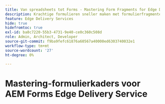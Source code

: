 ```yaml
---
title: Van spreadsheets tot Forms - Mastering Form Fragments for Edge Delivery Forms
description: Krachtige formulieren sneller maken met formulierfragmenten
feature: Edge Delivery Services
hide: true
hidefromtoc: true
exl-id: ba8c7220-55b3-4731-9e40-ce0c360c508d
role: Admin, Architect, Developer
source-git-commit: f9ba9fefc61876a60567a40000ed6303740032e1
workflow-type: tm+mt
source-wordcount: '27'
ht-degree: 0%

---
```


# Mastering-formulierkaders voor AEM Forms Edge Delivery Service
